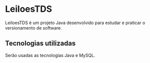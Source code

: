 # LeiloesTDS
LeiloesTDS é um projeto Java desenvolvido para estudar e praticar o versionamento de software.

## Tecnologias utilizadas
Serão usadas as tecnologias Java e MySQL.
